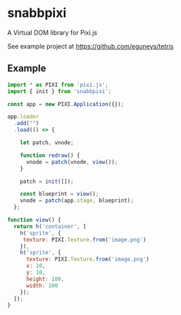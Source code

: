 # snabbpixi
A Virtual DOM library for Pixi.js

See example project at https://github.com/eguneys/tetris

## Example

```javascript
import * as PIXI from 'pixi.js';
import { init } from 'snabbpixi';

const app = new PIXI.Application({});

app.loader
  .add("")
  .load(() => {

    let patch, vnode;

    function redraw() {
      vnode = patch(vnode, view());
    }

    patch = init([]);

    const blueprint = view();
    vnode = patch(app.stage, blueprint);
  };

function view() {
  return h('container', [
    h('sprite', {
     texture: PIXI.Texture.from('image.png')
    }),
    h('sprite', {
      texture: PIXI.Texture.from('image.png')
      x: 10,
      y: 10,
      height: 100,
      width: 100
    });
  ]);
}
```
